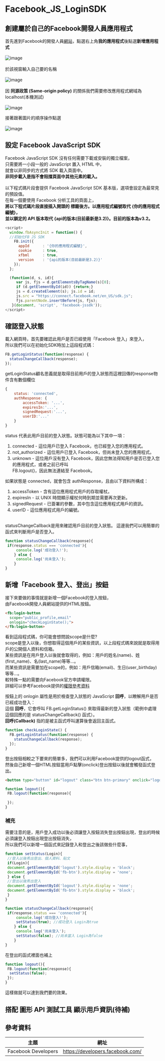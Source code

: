 # Facebook_JS_LoginSDK

## 創建屬於自己的Facebook開發人員應用程式
首先進到Facebook的開發人員[網站](https://developers.facebook.com/)，點選右上角**我的應用程式**後點選**新增應用程式**
<br><br>
![image](https://github.com/WeiYun0912/Facebook_JS_LoginSDK/blob/master/images/FB_1.PNG)
<br><br>
於該視窗輸入自己要的名稱
<br><br>
![image](https://github.com/WeiYun0912/Facebook_JS_LoginSDK/blob/master/images/FB_3.PNG)
<br><br>
因 **同源政策 (Same-origin policy)** 的關係我們需要修改應用程式網域為localhost(本機測試)
<br><br>
![image](https://github.com/WeiYun0912/Facebook_JS_LoginSDK/blob/master/images/FB_5.PNG)

接著跟著圖片的順序操作點選
<br><br>
![image](https://github.com/WeiYun0912/Facebook_JS_LoginSDK/blob/master/images/FB_4.PNG)
## 設定 Facebook JavaScript SDK
Facebook JavaScript SDK 沒有任何需要下載或安裝的獨立檔案，<br>只需要將一小段一般的 JavaScript 置入 HTML 中，<br>就會以非同步的方式將 SDK 載入頁面中。<br>
**非同步載入是指不會阻擋頁面中其他元素的載入。**
<br><br>
以下程式碼片段會提供 Facebook JavaScript SDK 基本版，選項會設定為最常見的預設值。<br>在每一個要使用 Facebook 分析工具的頁面上，<br>
**將以下程式碼片段直接插入開頭的 <body> 標籤後方。以應用程式編號取代 {你的應用程式編號}，<br>並以鎖定的 API 版本取代 {api的版本(目前最新是3.2)}。目前的版本為v3.2。**
```js
<script>
  window.fbAsyncInit = function() {
  //初始化FB JS SDK
    FB.init({
      appId      : '{你的應用程式編號}',
      cookie     : true,
      xfbml      : true,
      version    : '{api的版本(目前最新是3.2)}'
    });
  };

  (function(d, s, id){
     var js, fjs = d.getElementsByTagName(s)[0];
     if (d.getElementById(id)) {return;}
     js = d.createElement(s); js.id = id;
     js.src = "https://connect.facebook.net/en_US/sdk.js";
     fjs.parentNode.insertBefore(js, fjs);
   }(document, 'script', 'facebook-jssdk'));
</script>
```

## 確認登入狀態
載入網頁時，首先要確認此用戶是否已經使用「Facebook 登入」來登入，<br>
所以我們可以在初始化SDK時加上這段程式碼：
```js
FB.getLoginStatus(function(response) {
  statusChangeCallback(response); 
});
```
getLoginStatus顧名思義就是取得目前用戶的登入狀態而這裡回傳的response物件含有數個欄位<br>
```js
{
    status: 'connected',
    authResponse: {
        accessToken: '...',
        expiresIn:'...',
        signedRequest:'...',
        userID:'...'
    }
}
```

status 代表此用戶目前的登入狀態。狀態可能為以下其中一項：
1. connected - 這位用戶已登入 Facebook，也已經登入您的應用程式。<br>
2. not_authorized - 這位用戶已登入 Facebook，但尚未登入您的應用程式。<br>
3. unknown - 這位用戶沒有登入 Facebook，因此您無法得知用戶是否已登入您的應用程式，或者之前已呼叫 <br>
FB.logout()，因此無法連結至 Facebook。

如果狀態是 connected，就會包含 authResponse，且由以下資料所構成：<br>
1. accessToken - 含有這位應用程式用戶的存取權杖。<br>
2. expiresIn - 以 UNIX 時間顯示權杖何時到期並需要再次更新。<br>
3. signedRequest - 已簽署的參數，其中包含這位應用程式用戶的資訊。<br>
4. userID - 這位應用程式用戶的編號。<br><br>

statusChangeCallback是用來確認用戶目前的登入狀態。
這邊我們可以用簡單的函式來判斷用戶是否登入。
```js
function statusChangeCallback(response){
 if(response.status === 'connected'){
     console.log('成功登入!');
    } else {
     console.log('尚未登入');
    }
}
```

## 新增「Facebook 登入、登出」按鈕
接下來要做的事情就是新增一個Facebook的登入按鈕，<br>
由Facebook開發人員網站提供的HTML按鈕。<br>
```html
<fb:login-button 
  scope="public_profile,email"
  onlogin="checkLoginState();">
</fb:login-button>
```
看到這段程式碼，你可能會想問說scope是什麼?<br>
scope是登入以後，你想取得這個用戶的某些資訊，以上段程式碼來說就是取得用戶的公開個人資料和信箱。<br>
某些資訊是在用戶登入以後就會取得的，例如：用戶的姓名(name)、姓(first_name)、名(last_name)等等…。<br>
而某些資訊是需要加在scope的，例如：用戶信箱(email)、生日(user_birthday)等等…。<br>
較特殊一點的需要向Facebook官方申請權限。<br>
詳細可以參考Facebook提供的[權限參考資料](https://developers.facebook.com/docs/facebook-login/permissions)

按鈕上的 onlogin 屬性是用於檢查登入狀態的 JavaScript **回呼**，以瞭解用戶是否已經成功登入：<br>
這個 **回呼**，它會呼叫 FB.getLoginStatus() 來取得最新的登入狀態（範例中處理這個回應的是 statusChangeCallback() 函式）。<br>
**回呼(Callback)** 指的是被主函式呼叫運算後會返回主函式。<br>
```js
function checkLoginState() {
  FB.getLoginStatus(function(response) {
    statusChangeCallback(response); 
  });
}
```
登出按鈕相較之下要來的簡單多，我們可以利用Facebook提供的logout函式，<br>
然後自己新增一個HTML按鈕當用戶點擊(onclick)登出按鈕以後就會觸發函式登出。<br>
```html
<button type="button" id="logout" class="btn btn-primary" onclick="logout()">Logout</button>
```
```js
function logout(){
 FB.logout(function(response){
   
 });
}
```
### 補充
需要注意的是，用戶登入成功以後必須讓登入按鈕消失登出按鈕出現，登出的時候必須讓登入按鈕出現登出按鈕消失，<br>
所以我們可以新增一個函式來記錄登入和登出之後該做些什麼事，<br>
```js
function setStatus(Login){
 //登入以後秀出登出、個人資料、貼文
 if(Login){
 document.getElementById('logout').style.display = 'block';
 document.getElementById('fb-btn').style.display = 'none';
 } else {
 //登出以後秀出登入
 document.getElementById('logout').style.display = 'none';
 document.getElementById('fb-btn').style.display = 'block';
 }
}
```
```js
function statusChangeCallback(response){
 if(response.status === 'connected'){
     console.log('成功登入!');
     setStatus(true); //成功登入 Login為true
    } else {
     console.log('尚未登入');
     setStatus(false); //尚未當入 Login為false
    }
}
```
在登出的函式裡面也補上
```js
function logout(){
 FB.logout(function(response){
  setStatus(false);
 });
}
```
這樣做就可以達到我們要的效果。
## 搭配 圖形 API 測試工具 顯示用戶資訊(待補)

## 參考資料
| 主題 | 網址 |
| --- | --- |
|Facebook Developers|https://developers.facebook.com/|
